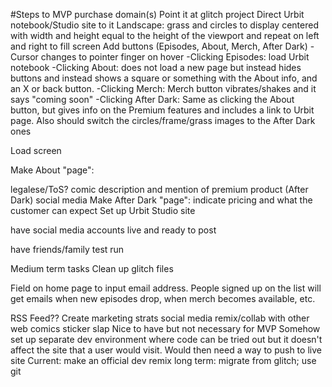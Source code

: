 #Steps to MVP
purchase domain(s)
Point it at glitch project
Direct Urbit notebook/Studio site to it
Landscape:
grass and circles to display centered with width and height equal to the height of the viewport and repeat on left and right to fill screen
Add buttons (Episodes, About, Merch, After Dark) -Cursor changes to pointer finger on hover -Clicking Episodes: load Urbit notebook -Clicking About: does not load a new page but instead hides buttons and instead shows a square or something with the About info, and an X or back button. -Clicking Merch: Merch button vibrates/shakes and it says "coming soon" -Clicking After Dark: Same as clicking the About button, but gives info on the Premium features and includes a link to Urbit page. Also should switch the circles/frame/grass images to the After Dark ones

Load screen

Make About "page":

legalese/ToS?
comic description and mention of premium product (After Dark)
social media
Make After Dark "page":
indicate pricing and what the customer can expect
Set up Urbit Studio site

have social media accounts live and ready to post

have friends/family test run

Medium term tasks
Clean up glitch files

Field on home page to input email address. People signed up on the list will get emails when new episodes drop, when merch becomes available, etc.

RSS Feed??
Create marketing strats
social media
remix/collab with other web comics
sticker slap
Nice to have but not necessary for MVP
Somehow set up separate dev environment where code can be tried out but it doesn't affect the site that a user would visit.
Would then need a way to push to live site
Current: make an official dev remix
long term: migrate from glitch; use git
